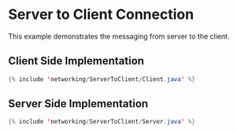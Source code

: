 # Server to Client Connection

This example demonstrates the messaging from server to the client.

## Client Side Implementation
```java
{% include 'networking/ServerToClient/Client.java' %}
```


## Server Side Implementation
```java
{% include 'networking/ServerToClient/Server.java' %}
```
